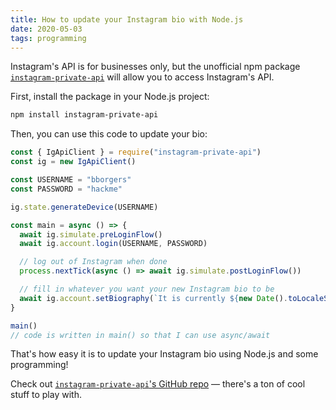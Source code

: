 ```yaml
---
title: How to update your Instagram bio with Node.js
date: 2020-05-03
tags: programming
---
```

Instagram's API is for businesses only, but the unofficial npm package [`instagram-private-api`](https://npm.im/instagram-private-api) will allow you to access Instagram's API. 

First, install the package in your Node.js project: 

```bash
npm install instagram-private-api
```

Then, you can use this code to update your bio: 

```javascript
const { IgApiClient } = require("instagram-private-api")
const ig = new IgApiClient()

const USERNAME = "bborgers"
const PASSWORD = "hackme"

ig.state.generateDevice(USERNAME)

const main = async () => {
  await ig.simulate.preLoginFlow()
  await ig.account.login(USERNAME, PASSWORD)

  // log out of Instagram when done
  process.nextTick(async () => await ig.simulate.postLoginFlow())

  // fill in whatever you want your new Instagram bio to be
  await ig.account.setBiography(`It is currently ${new Date().toLocaleString()}`)
}

main()
// code is written in main() so that I can use async/await
```

That's how easy it is to update your Instagram bio using Node.js and some programming!

Check out [`instagram-private-api`'s GitHub repo](https://github.com/dilame/instagram-private-api) — there's a ton of cool stuff to play with.
